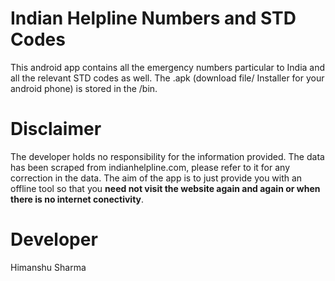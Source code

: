 # Indian Helpline Numbers and STD Codes

This android app contains all the emergency numbers particular to India and all the relevant STD codes as well. The .apk (download file/ Installer for your android phone) is stored in the /bin. 

# Disclaimer
The developer holds no responsibility for the information provided. The data has been scraped from indianhelpline.com, please refer to it for any correction in the data. The aim of the app is to just provide you with an offline tool so that you **need not visit the website again and again or when there is no internet conectivity**.

# Developer
Himanshu Sharma